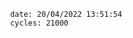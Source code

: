 

                date: 20/04/2022 13:51:54
                cycles: 21000

                         